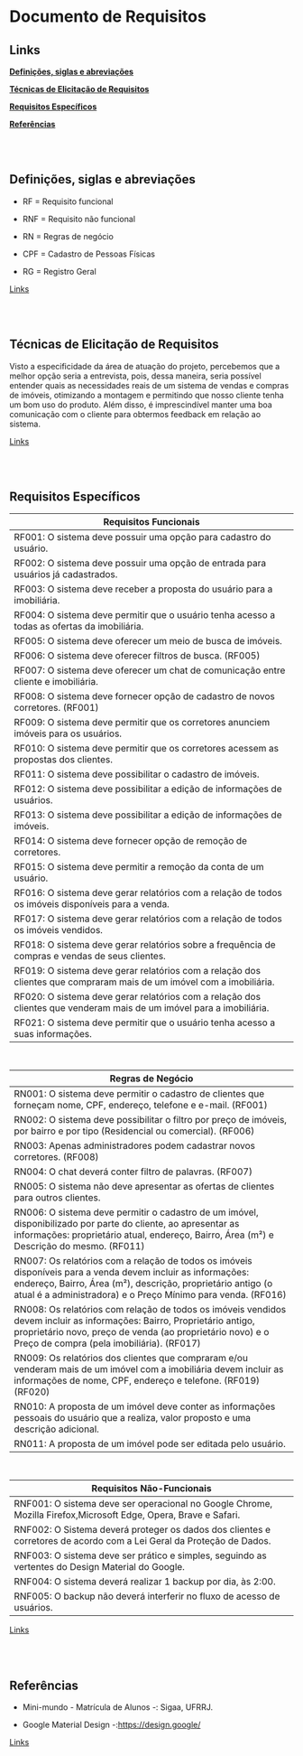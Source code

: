 # **Documento de Requisitos**

## **Links**
[**Definições, siglas e abreviações**](#definições-siglas-e-abreviações)

[**Técnicas de Elicitação de Requisitos**](#técnicas-de-elicitação-de-requisitos)

[**Requisitos Específicos**](#requisitos-específicos)

[**Referências**](#referências)

<br/> <br/>

## **Definições, siglas e abreviações**

- RF = Requisito funcional

- RNF = Requisito não funcional

- RN = Regras de negócio

- CPF = Cadastro de Pessoas Físicas

- RG = Registro Geral
  
[Links](#links)  

<br/> <br/>

## **Técnicas de Elicitação de Requisitos**

Visto a especificidade da área de atuação do projeto, percebemos que a melhor opção seria a entrevista, pois, dessa maneira, seria possível entender quais as necessidades reais de um sistema de vendas e compras de imóveis, otimizando a montagem e permitindo que nosso cliente tenha um bom uso do produto. Além disso, é imprescindível manter uma boa comunicação com o cliente para obtermos feedback em relação ao sistema.

[Links](#links)  

<br/> <br/>

## **Requisitos Específicos**
   
|**Requisitos Funcionais**
|---
|RF001: O sistema deve possuir uma opção para cadastro do usuário.
|RF002: O sistema deve possuir uma opção de entrada para usuários já cadastrados.
|RF003: O sistema deve receber a proposta do usuário para a imobiliária.
|RF004: O sistema deve permitir que o usuário tenha acesso a todas as ofertas da imobiliária.
|RF005: O sistema deve oferecer um meio de busca de imóveis.
|RF006: O sistema deve oferecer filtros de busca. (RF005)
|RF007: O sistema deve oferecer um chat de comunicação entre cliente e imobiliária.
|RF008: O sistema deve fornecer opção de cadastro de novos corretores. (RF001)
|RF009: O sistema deve permitir que os corretores anunciem imóveis para os usuários.
|RF010: O sistema deve permitir que os corretores acessem as propostas dos clientes.
|RF011: O sistema deve possibilitar o cadastro de imóveis.
|RF012: O sistema deve possibilitar a edição de informações de usuários.
|RF013: O sistema deve possibilitar a edição de informações de imóveis.
|RF014: O sistema deve fornecer opção de remoção de corretores.
|RF015: O sistema deve permitir a remoção da conta de um usuário.
|RF016: O sistema deve gerar relatórios com a relação de todos os imóveis disponíveis para a venda.
|RF017: O sistema deve gerar relatórios com a relação de todos os imóveis vendidos.
|RF018: O sistema deve gerar relatórios sobre a frequência de compras e vendas de seus clientes.
|RF019: O sistema deve gerar relatórios com a relação dos clientes que compraram mais de um imóvel com a imobiliária.
|RF020: O sistema deve gerar relatórios com a relação dos clientes que venderam mais de um imóvel para a imobiliária.
|RF021: O sistema deve permitir que o usuário tenha acesso a suas informações.

<br/>

|**Regras de Negócio**
|---
|RN001: O sistema deve permitir o cadastro de clientes que forneçam nome, CPF, endereço, telefone e e-mail. (RF001)
|RN002: O sistema deve possibilitar o filtro por preço de imóveis, por bairro e por tipo (Residencial ou comercial). (RF006)
|RN003: Apenas administradores podem cadastrar novos corretores. (RF008)
|RN004: O chat deverá conter filtro de palavras. (RF007)
|RN005: O sistema não deve apresentar as ofertas de clientes para outros clientes.
|RN006: O sistema deve permitir o cadastro de um imóvel, disponibilizado por parte do cliente, ao apresentar as informações: proprietário atual, endereço, Bairro, Área (m²) e Descrição do mesmo. (RF011)
|RN007: Os relatórios com a relação de todos os imóveis disponíveis para a venda devem incluir as informações: endereço, Bairro, Área (m²), descrição, proprietário antigo (o atual é a administradora) e o Preço Mínimo para venda. (RF016)
|RN008: Os relatórios com relação de todos os imóveis vendidos devem incluir as informações: Bairro, Proprietário antigo, proprietário novo, preço de venda (ao proprietário novo) e o Preço de compra (pela imobiliária). (RF017)
|RN009: Os relatórios dos clientes que compraram e/ou venderam mais de um imóvel com a imobiliária devem incluir as informações de nome, CPF, endereço e telefone. (RF019) (RF020)
|RN010: A proposta de um imóvel deve conter as informações pessoais do usuário que a realiza, valor proposto e uma descrição adicional.
|RN011: A proposta de um imóvel pode ser editada pelo usuário.

<br/>

|**Requisitos Não-Funcionais**
|---
|RNF001: O sistema deve ser operacional no Google Chrome, Mozilla Firefox,Microsoft Edge, Opera, Brave e Safari.
|RNF002: O Sistema deverá proteger os dados dos clientes e corretores de acordo com a Lei Geral da Proteção de Dados.
|RNF003: O sistema deve ser prático e simples, seguindo as vertentes do Design Material do Google.
|RNF004: O sistema deverá realizar 1 backup por dia, às 2:00.
|RNF005: O backup não deverá interferir no fluxo de acesso de usuários.

[Links](#links)  

<br/> <br/>

## **Referências**
- Mini-mundo - Matrícula de Alunos -: Sigaa, UFRRJ.

- Google Material Design -:https://design.google/

[Links](#links)  
